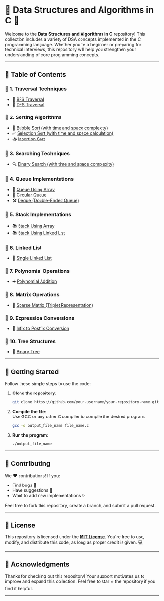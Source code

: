 
# 🌟 Data Structures and Algorithms in C 🌟

Welcome to the **Data Structures and Algorithms in C** repository! This collection includes a variety of DSA concepts implemented in the C programming language. Whether you're a beginner or preparing for technical interviews, this repository will help you strengthen your understanding of core programming concepts.

---

## 📖 **Table of Contents**

### 🔹 **1. Traversal Techniques**
- 🚀 [BFS Traversal](BFS%20traversal.c)
- 🌳 [DFS Traversal](DFS%20traversal.c)

### 🔹 **2. Sorting Algorithms**
- 🛁 [Bubble Sort (with time and space complexity)](BubbleSort%20with%20time%20and%20space%20complexity.c)
- ✅ [Selection Sort (with time and space calculation)](SelectionSort%20with%20time%20and%20space%20calculation.c)
- 📥 [Insertion Sort](InsertionSort.c)

### 🔹 **3. Searching Techniques**
- 🔍 [Binary Search (with time and space complexity)](Binary%20search%20with%20time%20and%20space%20complx.c)

### 🔹 **4. Queue Implementations**
- 🔄 [Queue Using Array](Queue.c)
- 🔄 [Circular Queue](CircularQueue.c)
- 🛠️ [Deque (Double-Ended Queue)](Deque(double%20ended%20queue).c)

### 🔹 **5. Stack Implementations**
- 📚 [Stack Using Array](Stack%20using%20Array.c)
- 📚 [Stack Using Linked List](Stack%20using%20linked%20list.c)

### 🔹 **6. Linked List**
- 🧵 [Single Linked List](Single%20linked%20list.c)

### 🔹 **7. Polynomial Operations**
- ➕ [Polynomial Addition](Polynomial%20addition.c)

### 🔹 **8. Matrix Operations**
- 🧮 [Sparse Matrix (Triplet Representation)](SparseMatrix(triplet%20representation).c)

### 🔹 **9. Expression Conversions**
- 📝 [Infix to Postfix Conversion](Infix%20to%20postfix%20conversion.c)

### 🔹 **10. Tree Structures**
- 🌴 [Binary Tree](Binarytree.c)

---

## 🚀 **Getting Started**

Follow these simple steps to use the code:

1. **Clone the repository**:
   ```bash
   git clone https://github.com/your-username/your-repository-name.git
   ```
2. **Compile the file**:  
   Use GCC or any other C compiler to compile the desired program.
   ```bash
   gcc -o output_file_name file_name.c
   ```
3. **Run the program**:
   ```bash
   ./output_file_name
   ```

---

## 🤝 **Contributing**

We ❤️ contributions! If you:
- Find bugs 🐛  
- Have suggestions 🌟  
- Want to add new implementations ✨  

Feel free to fork this repository, create a branch, and submit a pull request.

---

## 📜 **License**

This repository is licensed under the **[MIT License](LICENSE)**. You're free to use, modify, and distribute this code, as long as proper credit is given. 💻

---

## 🌟 **Acknowledgments**

Thanks for checking out this repository! Your support motivates us to improve and expand this collection. Feel free to star ⭐ the repository if you find it helpful.

---


